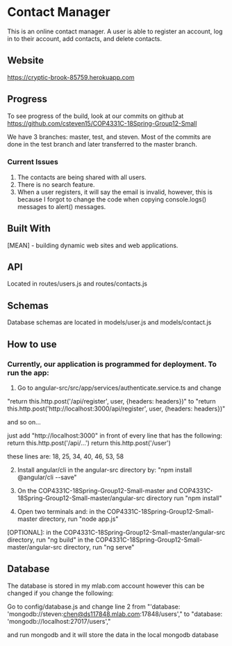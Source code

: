 # Contact Manager

This is an online contact manager. A user is able to register an account, log in to their account, add contacts, and delete contacts.

## Website

https://cryptic-brook-85759.herokuapp.com

## Progress

  To see progress of the build, look at our commits on github at https://github.com/csteven15/COP4331C-18Spring-Group12-Small

  We have 3 branches: master, test, and steven.
  Most of the commits are done in the test branch and later transferred to the master branch.

### Current Issues

1. The contacts are being shared with all users.
2. There is no search feature.
3. When a user registers, it will say the email is invalid, however, this is because I forgot to change the code when copying console.logs() messages to alert() messages.


## Built With

  [MEAN] - building dynamic web sites and web applications.

## API

  Located in routes/users.js and routes/contacts.js

## Schemas

  Database schemas are located in models/user.js and models/contact.js



## How to use

### Currently, our application is programmed for deployment. To run the app:
  1. Go to angular-src/src/app/services/authenticate.service.ts and change

  "return this.http.post('/api/register', user, {headers: headers})"
  to
  "return this.http.post('http://localhost:3000/api/register', user, {headers: headers})"

  and so on...

  just add "http://localhost:3000" in front of every line that has the following:
  return this.http.post('/api/...')
  return this.http.post('/user')

  these lines are:
  18, 25, 34, 40, 46, 53, 58


  2. Install angular/cli in the angular-src directory by:
  "npm install @angular/cli --save"

  3. On the COP4331C-18Spring-Group12-Small-master and COP4331C-18Spring-Group12-Small-master/angular-src directory run "npm install"

  4. Open two terminals and:
  in the COP4331C-18Spring-Group12-Small-master directory, run "node app.js"

  [OPTIONAL]: in the COP4331C-18Spring-Group12-Small-master/angular-src directory, run "ng build"
  in the COP4331C-18Spring-Group12-Small-master/angular-src directory, run "ng serve"

## Database

  The database is stored in my mlab.com account however this can be changed if you change the following:

  Go to config/database.js and change line 2 from "'database: 'mongodb://steven:chen@ds117848.mlab.com:17848/users',"
  to "database: 'mongodb://localhost:27017/users',"

  and run mongodb and it will store the data in the local mongodb database
